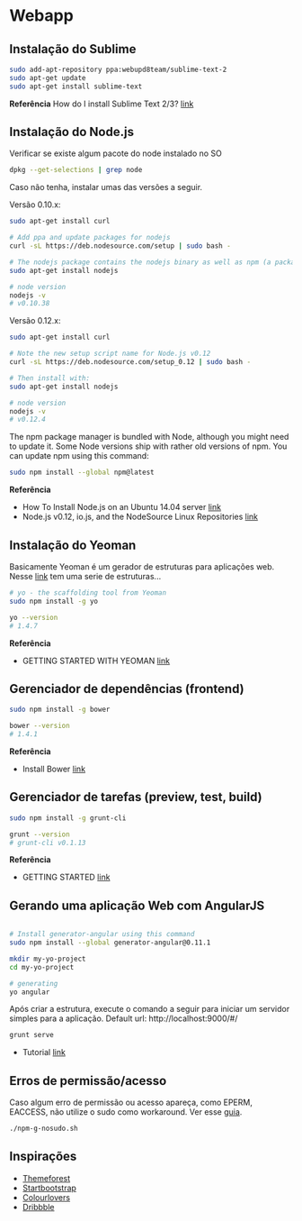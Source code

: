 # Webapp

## Instalação do Sublime

```sh
sudo add-apt-repository ppa:webupd8team/sublime-text-2
sudo apt-get update
sudo apt-get install sublime-text
```

**Referência** How do I install Sublime Text 2/3? [link](http://askubuntu.com/questions/172698/how-do-i-install-sublime-text-2-3)

## Instalação do Node.js

Verificar se existe algum pacote do node instalado no SO
```sh
dpkg --get-selections | grep node
```

Caso não tenha, instalar umas das versões a seguir.

Versão 0.10.x:
```sh
sudo apt-get install curl

# Add ppa and update packages for nodejs
curl -sL https://deb.nodesource.com/setup | sudo bash -

# The nodejs package contains the nodejs binary as well as npm (a package manager for Node.js)
sudo apt-get install nodejs

# node version
nodejs -v
# v0.10.38

```

Versão 0.12.x:
```sh
sudo apt-get install curl

# Note the new setup script name for Node.js v0.12
curl -sL https://deb.nodesource.com/setup_0.12 | sudo bash -

# Then install with:
sudo apt-get install nodejs

# node version
nodejs -v
# v0.12.4

```

The npm package manager is bundled with Node, although you might need to update it. Some Node versions ship with rather old versions of npm. You can update npm using this command:

```sh
sudo npm install --global npm@latest
```

**Referência** 

* How To Install Node.js on an Ubuntu 14.04 server [link](https://www.digitalocean.com/community/tutorials/how-to-install-node-js-on-an-ubuntu-14-04-server)
* Node.js v0.12, io.js, and the NodeSource Linux Repositories [link](https://nodesource.com/blog/nodejs-v012-iojs-and-the-nodesource-linux-repositories)

## Instalação do Yeoman
Basicamente Yeoman é um gerador de estruturas para aplicações web. Nesse [link](http://yeoman.io/generators/) tem uma serie de estruturas...

```sh
# yo - the scaffolding tool from Yeoman
sudo npm install -g yo

yo --version
# 1.4.7
```

**Referência** 

* GETTING STARTED WITH YEOMAN [link](http://yeoman.io/learning/index.html)

## Gerenciador de dependências (frontend)

```sh
sudo npm install -g bower

bower --version
# 1.4.1
```

**Referência**

* Install Bower [link](http://bower.io/#install-bower)

## Gerenciador de tarefas (preview, test, build)

```sh
sudo npm install -g grunt-cli

grunt --version
# grunt-cli v0.1.13
```


**Referência** 

* GETTING STARTED [link](http://gruntjs.com/getting-started)

## Gerando uma aplicação Web com AngularJS

```sh

# Install generator-angular using this command
sudo npm install --global generator-angular@0.11.1

mkdir my-yo-project
cd my-yo-project

# generating 
yo angular

```

Após criar a estrutura, execute o comando a seguir para iniciar um servidor simples para a aplicação. Default url: http://localhost:9000/#/

```sh
grunt serve
```

* Tutorial [link](http://yeoman.io/codelab/install-generators.html)

## Erros de permissão/acesso

Caso algum erro de permissão ou acesso apareça, como EPERM, EACCESS, não utilize o sudo como workaround. Ver esse [guia](https://github.com/sindresorhus/guides/blob/master/npm-global-without-sudo.md).

```sh
./npm-g-nosudo.sh
```

## Inspirações

* [Themeforest](http://themeforest.net/search?utf8=%E2%9C%93&term=&view=list&sort=&date=&category=site-templates&price_min=&price_max=&sales=rank-4&rating_min=)
* [Startbootstrap](http://startbootstrap.com/template-categories/one-page/)
* [Colourlovers](http://www.colourlovers.com/palletes)
* [Dribbble](http://dribbble.com)
